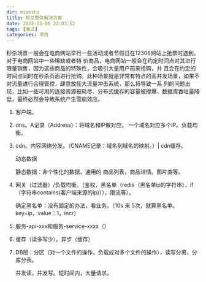 ```yaml
---
dir: miaosha
title: 秒杀整体解决方案
date: 2022-11-06 22:03:52
tags: [面试]
categories: 项目
---
```


秒杀场景一般会在电商网站举行一些活动或者节假日在12306网站上抢票时遇到。对于电商网站中一些稀缺或者特 价商品，电商网站一般会在约定时间点对其进行限量销售，因为这些商品的特殊性，会吸引大量用户前来抢购，并 且会在约定的时间点同时在秒杀页面进行抢购。此种场景就是非常有特点的高并发场景，如果不对流量进行合理管控，肆意放任大流量冲击系统，那么将导致一系 列的问题出现，比如一些可用的连接资源被耗尽、分布式缓存的容量被撑爆、数据库吞吐量降低，最终必然会导致系统产生雪崩效应。

<!--more-->

1. 客户端。

2. dns。A记录（Address）：将域名和IP做对应。 一个域名对应多个IP。负载均衡。

3. cdn。内容网络分发。（CNAME记录：域名到域名的映射。）| cdn缓存。

   动态数据

   静态数据：非个性化的数据。通用的 商品列表，商品详情。图片类等。

4. 网关（过滤器）/负载均衡。（鉴权，黑名单（redis（黑名单ip的字符串），if （字符串contains(客户端来源的ip)）），限流等）。

   确定黑名单：没有固定的办法，看业务。（10s 来 5次，就算黑名单。key=ip，value：1，incr）

5. 服务-api-xxx和服务-service-xxxx（）

6. 缓存（读多写少）。异步（缓存）

7. DB层：分区（对一个文件的操作，负载成对多个文件的操作），读写分离，分库分表。

   并发读，并发写。短时间内，大量请求。